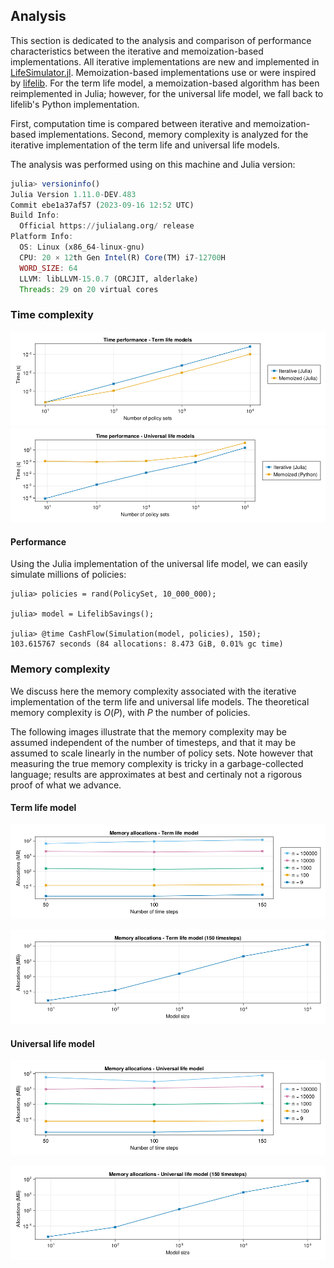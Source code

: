 ## Analysis

This section is dedicated to the analysis and comparison of performance characteristics between the iterative and memoization-based implementations. All iterative implementations are new and implemented in [LifeSimulator.jl](https://github.com/JuliaActuary/LifeSimulator.jl). Memoization-based implementations use or were inspired by [lifelib](https://github.com/lifelib-dev/lifelib). For the term life model, a memoization-based algorithm has been reimplemented in Julia; however, for the universal life model, we fall back to lifelib's Python implementation.

First, computation time is compared between iterative and memoization-based implementations. Second, memory complexity is analyzed for the iterative implementation of the term life and universal life models.

The analysis was performed using on this machine and Julia version:

```julia
julia> versioninfo()
Julia Version 1.11.0-DEV.483
Commit ebe1a37af57 (2023-09-16 12:52 UTC)
Build Info:
  Official https://julialang.org/ release
Platform Info:
  OS: Linux (x86_64-linux-gnu)
  CPU: 20 × 12th Gen Intel(R) Core(TM) i7-12700H
  WORD_SIZE: 64
  LLVM: libLLVM-15.0.7 (ORCJIT, alderlake)
  Threads: 29 on 20 virtual cores
```

### Time complexity

![](Julia/analysis/images/time_complexity_basic_life.png)
![](Julia/analysis/images/time_complexity_universal_life.png)

#### Performance

Using the Julia implementation of the universal life model, we can easily simulate millions of policies:

```julia-repl
julia> policies = rand(PolicySet, 10_000_000);

julia> model = LifelibSavings();

julia> @time CashFlow(Simulation(model, policies), 150);
103.615767 seconds (84 allocations: 8.473 GiB, 0.01% gc time)
```

### Memory complexity

We discuss here the memory complexity associated with the iterative implementation of the term life and universal life models. The theoretical memory complexity is $O(P)$, with $P$ the number of policies.

The following images illustrate that the memory complexity may be assumed independent of the number of timesteps, and that it may be assumed to scale linearly in the number of policy sets. Note however that measuring the true memory complexity is tricky in a garbage-collected language; results are approximates at best and certinaly not a rigorous proof of what we advance.

#### Term life model

![](Julia/analysis/images/memory_complexity_variable_duration_basic_life.png)

![](Julia/analysis/images/memory_complexity_static_duration_basic_life.png)

#### Universal life model

![](Julia/analysis/images/memory_complexity_variable_duration_universal_life.png)

![](Julia/analysis/images/memory_complexity_static_duration_universal_life.png)
